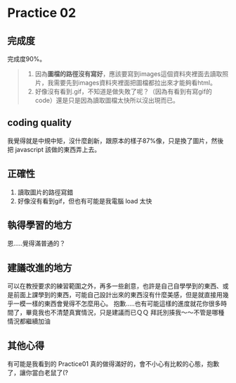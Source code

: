 # Practice 02
## 完成度
完成度90%。
> 1. 因為**圖檔的路徑沒有寫好**，應該要寫到images這個資料夾裡面去讀取照片，我需要先到images資料夾裡面把圖檔都拉出來才能夠看html。
> 2. 好像沒有看到.gif，不知道是做失敗了呢？（因為有看到有寫gif的code）還是只是因為讀取圖檔太快所以沒出現而已。
## coding quality
我覺得就是中規中矩，沒什麼創新，跟原本的樣子87%像，只是換了圖片，然後把 javascript 該做的東西弄上去。
## 正確性
1. 讀取圖片的路徑寫錯
2. 好像沒有看到gif，但也有可能是我電腦 load 太快
## 執得學習的地方
恩.....覺得滿普通的？
## 建議改進的地方
可以在教授要求的練習範圍之外，再多一些創意，也許是自己自學學到的東西、或是前面上課學到的東西，可能自己設計出來的東西沒有什麼美感，但是就直接用幾乎一模一樣的東西會覺得不怎麼用心。
抱歉.....也有可能這樣的進度就花你很多時間了，畢竟我也不清楚真實情況，只是建議而已ＱＱ
拜託別揍我～～不管是哪種情況都繼續加油
## 其他心得
有可能是我看到的 Practice01 真的做得滿好的，會不小心有比較的心態，抱歉了，讓你當白老鼠了(?